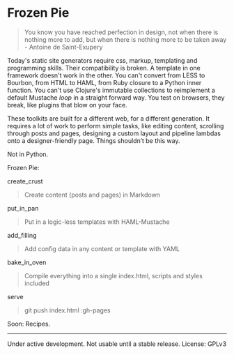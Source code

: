 # Frozen Pie
        
> You know you have reached perfection in design, not when there is nothing more to add, but when 
there is nothing more to be taken away - Antoine de Saint-Exupery


Today's static site generators require css, markup, templating and programming skills. Their compatibility is broken. A template in one framework doesn't work in the other. You can't convert from LESS to Bourbon, from HTML to HAML, from Ruby closure to a Python inner function. You can't use Clojure's immutable collections to reimplement a default Mustache _loop_ in a straight forward way. You test on browsers, they break, like plugins that blow on your face. 
 
These toolkits are built for a different web, for a different generation. It requires a lot of work to perform simple tasks, like editing content, scrolling through posts and pages, designing a custom layout and pipeline lambdas onto a designer-friendly page. Things shouldn’t be this way. 
    
Not in Python.
    
Frozen Pie:
   
create_crust
> Create content (posts and pages) in Markdown
    
put_in_pan
> Put in a logic-less templates with HAML-Mustache
    
add_filling
> Add config data in any content or template with YAML 
    
bake_in_oven
> Compile everything into a single index.html, scripts and styles included
    
serve
> git push index.html :gh-pages
    
Soon: Recipes.
 
---
Under active development. Not usable until a stable release. License: GPLv3
    
